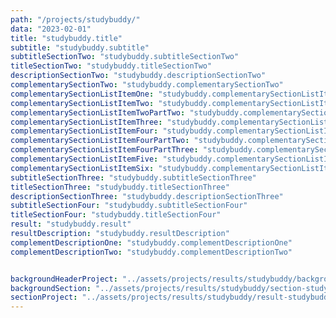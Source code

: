 ```yaml
---
path: "/projects/studybuddy/"
data: "2023-02-01"
title: "studybuddy.title"
subtitle: "studybuddy.subtitle"
subtitleSectionTwo: "studybuddy.subtitleSectionTwo"
titleSectionTwo: "studybuddy.titleSectionTwo"
descriptionSectionTwo: "studybuddy.descriptionSectionTwo"
complementarySectionTwo: "studybuddy.complementarySectionTwo"
complementarySectionListItemOne: "studybuddy.complementarySectionListItemOne"
complementarySectionListItemTwo: "studybuddy.complementarySectionListItemTwo"
complementarySectionListItemTwoPartTwo: "studybuddy.complementarySectionListItemTwoPartTwo"
complementarySectionListItemThree: "studybuddy.complementarySectionListItemThree"
complementarySectionListItemFour: "studybuddy.complementarySectionListItemFour"
complementarySectionListItemFourPartTwo: "studybuddy.complementarySectionListItemFourPartTwo" 
complementarySectionListItemFourPartThree: "studybuddy.complementarySectionListItemFourPartThree"
complementarySectionListItemFive: "studybuddy.complementarySectionListItemFive"
complementarySectionListItemSix: "studybuddy.complementarySectionListItemSix"
subtitleSectionThree: "studybuddy.subtitleSectionThree"
titleSectionThree: "studybuddy.titleSectionThree"
descriptionSectionThree: "studybuddy.descriptionSectionThree"
subtitleSectionFour: "studybuddy.subtitleSectionFour"
titleSectionFour: "studybuddy.titleSectionFour"
result: "studybuddy.result"
resultDescription: "studybuddy.resultDescription"
complementDescriptionOne: "studybuddy.complementDescriptionOne"
complementDescriptionTwo: "studybuddy.complementDescriptionTwo"


backgroundHeaderProject: "../assets/projects/results/studybuddy/background-studybuddy-header.png"
backgroundSection: "../assets/projects/results/studybuddy/section-studybuddy.png"
sectionProject: "../assets/projects/results/studybuddy/result-studybuddy.png"
---
```

